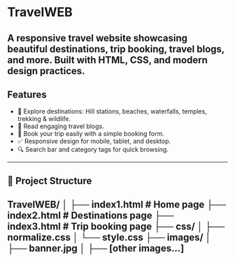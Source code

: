 # TravelWEB
A responsive travel website showcasing beautiful destinations, trip booking, travel blogs, and more. Built with HTML, CSS, and modern design practices.
---

## Features
- 📍 Explore destinations: Hill stations, beaches, waterfalls, temples, trekking & wildlife.
- 📝 Read engaging travel blogs.
- 📅 Book your trip easily with a simple booking form.
- ✅ Responsive design for mobile, tablet, and desktop.
- 🔍 Search bar and category tags for quick browsing.
---

## 🚀 Project Structure
TravelWEB/
│
├── index1.html # Home page
├── index2.html # Destinations page
├── index3.html # Trip booking page
├── css/
│ ├── normalize.css
│ └── style.css
├── images/
│ ├── banner.jpg
│ ├── [other images...]
---


